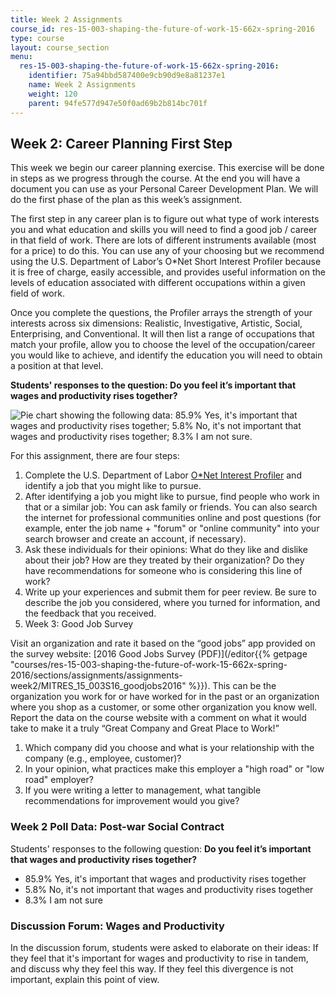 ```yaml
---
title: Week 2 Assignments
course_id: res-15-003-shaping-the-future-of-work-15-662x-spring-2016
type: course
layout: course_section
menu:
  res-15-003-shaping-the-future-of-work-15-662x-spring-2016:
    identifier: 75a94bbd587400e9cb90d9e8a81237e1
    name: Week 2 Assignments
    weight: 120
    parent: 94fe577d947e50f0ad69b2b814bc701f
---
```

Week 2: Career Planning First Step
----------------------------------

This week we begin our career planning exercise. This exercise will be done in steps as we progress through the course. At the end you will have a document you can use as your Personal Career Development Plan. We will do the first phase of the plan as this week’s assignment.

The first step in any career plan is to figure out what type of work interests you and what education and skills you will need to find a good job / career in that field of work. There are lots of different instruments available (most for a price) to do this. You can use any of your choosing but we recommend using the U.S. Department of Labor’s O\*Net Short Interest Profiler because it is free of charge, easily accessible, and provides useful information on the levels of education associated with different occupations within a given field of work.

Once you complete the questions, the Profiler arrays the strength of your interests across six dimensions: Realistic, Investigative, Artistic, Social, Enterprising, and Conventional. It will then list a range of occupations that match your profile, allow you to choose the level of the occupation/career you would like to achieve, and identify the education you will need to obtain a position at that level.

**Students' responses to the question: Do you feel it’s important that wages and productivity rises together?**

![Pie chart showing the following data: 85.9% Yes, it's important that wages and productivity rises together; 5.8% No, it's not important that wages and productivity rises together; 8.3% I am not sure.](https://open-learning-course-data-ci.s3.amazonaws.com/res-15-003-shaping-the-future-of-work-15-662x-spring-2016/384dda3ea0ba1bf234459dea68b22c2c_MITRES_15_003S16_social_contract.png)

For this assignment, there are four steps:

1.  Complete the U.S. Department of Labor [O\*Net Interest Profiler](http://www.mynextmove.org/explore/ip) and identify a job that you might like to pursue.
2.  After identifying a job you might like to pursue, find people who work in that or a similar job: You can ask family or friends. You can also search the internet for professional communities online and post questions (for example, enter the job name + "forum" or "online community" into your search browser and create an account, if necessary).
3.  Ask these individuals for their opinions: What do they like and dislike about their job? How are they treated by their organization? Do they have recommendations for someone who is considering this line of work?
4.  Write up your experiences and submit them for peer review. Be sure to describe the job you considered, where you turned for information, and the feedback that you received.
5.  Week 3: Good Job Survey

Visit an organization and rate it based on the “good jobs” app provided on the survey website: [2016 Good Jobs Survey (PDF)](/editor{{% getpage "courses/res-15-003-shaping-the-future-of-work-15-662x-spring-2016/sections/assignments/assignments-week2/MITRES_15_003S16_goodjobs2016" %}}). This can be the organization you work for or have worked for in the past or an organization where you shop as a customer, or some other organization you know well. Report the data on the course website with a comment on what it would take to make it a truly “Great Company and Great Place to Work!”

1.  Which company did you choose and what is your relationship with the company (e.g., employee, customer)?
2.  In your opinion, what practices make this employer a "high road" or "low road" employer?
3.  If you were writing a letter to management, what tangible recommendations for improvement would you give?

### Week 2 Poll Data: Post-war Social Contract

Students' responses to the following question: **Do you feel it’s important that wages and productivity rises together?**

*   85.9% Yes, it's important that wages and productivity rises together
*   5.8% No, it's not important that wages and productivity rises together
*   8.3% I am not sure

### Discussion Forum: Wages and Productivity

In the discussion forum, students were asked to elaborate on their ideas: If they feel that it's important for wages and productivity to rise in tandem, and discuss why they feel this way. If they feel this divergence is not important, explain this point of view.